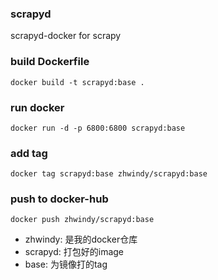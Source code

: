 ### scrapyd
scrapyd-docker for scrapy

### build Dockerfile
```
docker build -t scrapyd:base .
```

### run docker
```
docker run -d -p 6800:6800 scrapyd:base
```

### add tag
```
docker tag scrapyd:base zhwindy/scrapyd:base
```

### push to docker-hub
```
docker push zhwindy/scrapyd:base
```
- zhwindy: 是我的docker仓库
- scrapyd: 打包好的image
- base: 为镜像打的tag
